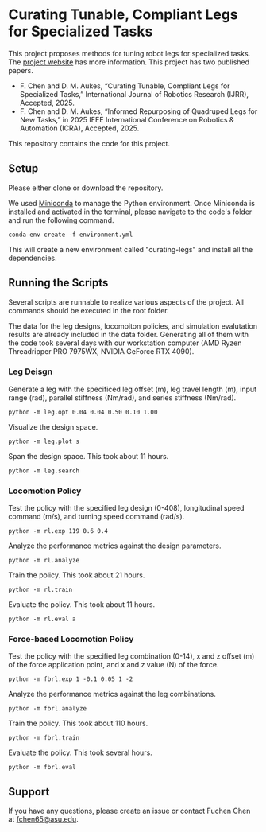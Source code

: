 # Curating Tunable, Compliant Legs for Specialized Tasks
This project proposes methods for tuning robot legs for specialized tasks. The [project website](https://idealab.asu.edu/curating-legs-web/) has more information. This project has two published papers. 

- F. Chen and D. M. Aukes, “Curating Tunable, Compliant Legs for Specialized Tasks,” International Journal of Robotics Research (IJRR), Accepted, 2025.
- F. Chen and D. M. Aukes, “Informed Repurposing of Quadruped Legs for New Tasks,” in 2025 IEEE International Conference on Robotics & Automation (ICRA), Accepted, 2025.

This repository contains the code for this project. 

## Setup
Please either clone or download the repository. 

We used [Miniconda](https://www.anaconda.com/docs/getting-started/miniconda/main) to manage the Python environment. Once Miniconda is installed and activated in the terminal, please navigate to the code's folder and run the following command. 

```
conda env create -f environment.yml
```
This will create a new environment called "curating-legs" and install all the dependencies. 


## Running the Scripts
Several scripts are runnable to realize various aspects of the project. All commands should be executed in the root folder. 

The data for the leg designs, locomoiton policies, and simulation evalutation results are already included in the data folder. Generating all of them with the code took several days with our workstation computer (AMD Ryzen Threadripper PRO 7975WX, NVIDIA GeForce RTX 4090). 

### Leg Deisgn
Generate a leg with the specificed leg offset (m), leg travel length (m), input range (rad), parallel stiffness (Nm/rad), and series stiffness (Nm/rad). 
```
python -m leg.opt 0.04 0.04 0.50 0.10 1.00
```

Visualize the design space. 
```
python -m leg.plot s
```

Span the design space. This took about 11 hours. 
```
python -m leg.search
```

### Locomotion Policy
Test the policy with the specified leg design (0-408), longitudinal speed command (m/s), and turning speed command (rad/s). 
```
python -m rl.exp 119 0.6 0.4
```

Analyze the performance metrics against the design parameters.  
```
python -m rl.analyze
```

Train the policy. This took about 21 hours. 
```
python -m rl.train
```

Evaluate the policy. This took about 11 hours. 
```
python -m rl.eval a
```

### Force-based Locomotion Policy
Test the policy with the specified leg combination (0-14), x and z offset (m) of the force application point, and x and z value (N) of the force. 
```
python -m fbrl.exp 1 -0.1 0.05 1 -2
```

Analyze the performance metrics against the leg combinations.  
```
python -m fbrl.analyze
```

Train the policy. This took about 110 hours. 
```
python -m fbrl.train
```

Evaluate the policy. This took several hours. 
```
python -m fbrl.eval
```

## Support
If you have any questions, please create an issue or contact Fuchen Chen at fchen65@asu.edu. 